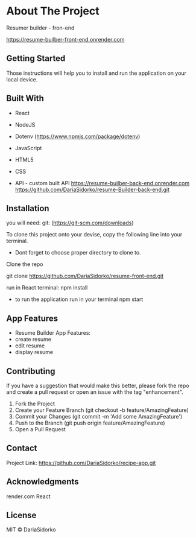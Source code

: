 
# About The Project
Resumer builder - fron-end

https://resume-builber-front-end.onrender.com

## Getting Started
Those instructions will help you to install and run the application on your local device.

## Built With

* React
* NodeJS 
* Dotenv (https://www.npmjs.com/package/dotenv)
* JavaScript 
* HTML5
* CSS 

* API - custom built API
https://resume-builber-back-end.onrender.com
https://github.com/DariaSidorko/resume-Builder-back-end.git

## Installation

you will need:
git: (https://git-scm.com/downloads)

To clone this project onto your devise, copy the following line into your terminal. 
* Dont forget to choose proper directory to clone to.

Clone the repo

git clone https://github.com/DariaSidorko/resume-front-end.git

run in React terminal:
npm install

* to run the application run in your terminal
npm start

## App Features

- Resume Builder App
  Features:
- create resume
- edit resume
- display resume

## Contributing

If you have a suggestion that would make this better, please fork the repo and create a pull request or open an issue with the tag "enhancement".

1. Fork the Project
2. Create your Feature Branch (git checkout -b feature/AmazingFeature)
3. Commit your Changes (git commit -m 'Add some AmazingFeature')
4. Push to the Branch (git push origin feature/AmazingFeature)
5. Open a Pull Request

## Contact

Project Link: https://github.com/DariaSidorko/recipe-app.git

## Acknowledgments

render.com
React

## License

MIT © DariaSidorko